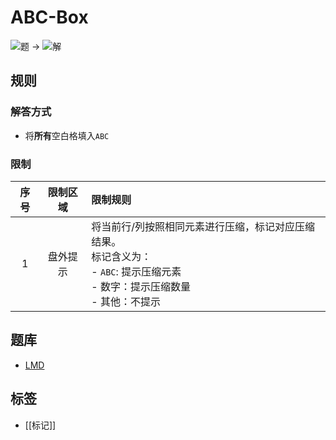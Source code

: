 # ABC-Box

![题](http://wiki.logic-masters.de/images/7/74/Abc-box-A150px.png) ->
![解](http://wiki.logic-masters.de/images/a/ad/Abc-box-L150px.png)

## 规则

### 解答方式

- 将**所有**空白格填入`ABC`

### 限制

<!-- markdownlint-disable MD013 -->
| 序号  |  限制区域  | 限制规则                                                                                      |
|:---:|:------:|:------------------------------------------------------------------------------------------|
|  1  |  盘外提示  | 将当前行/列按照相同元素进行压缩，标记对应压缩结果。<br/>标记含义为：<br/> - `ABC`: 提示压缩元素<br/> - 数字：提示压缩数量<br/> - 其他：不提示 |
<!-- markdownlint-enable MD013 -->

## 题库

- [LMD](https://logic-masters.de/Raetselportal/Suche/erweitert.php?tag_id=1311)

## 标签

- [[标记]]
